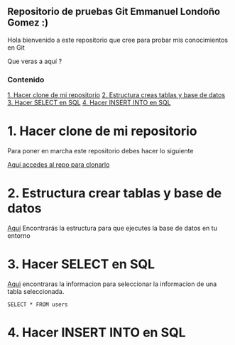 ## Repositorio de pruebas Git Emmanuel Londoño Gomez :)

Hola bienvenido a este repositorio que cree para probar mis conocimientos en Git

Que veras a aquí ?

### Contenido
[1. Hacer clone de mi repositorio](#1-hacer-clone-de-mi-repositorio)
[2. Estructura creas tablas y base de datos](#2-estructura-crear-tablas-y-base-de-datos)
[3. Hacer SELECT en SQL](#3-hacer-select-en-sql)
[4. Hacer INSERT INTO en SQL](#4-hacer-insert-into-en-sql)

# 1. Hacer clone de mi repositorio
Para poner en marcha este repositorio debes hacer lo siguiente 

[Aquí accedes al repo para clonarlo](https://github.com/champion19/Prueba-Git.git)

# 2. Estructura crear tablas y base de datos

[Aquí](./sql/createtable.sql) Encontrarás la estructura para que ejecutes la base de datos en tu entorno

# 3. Hacer SELECT en SQL
[Aqui](./sql/select.sql) encontraras la informacion para seleccionar la informacion de una tabla seleccionada.

``SELECT * FROM users``


# 4. Hacer INSERT INTO en SQL
